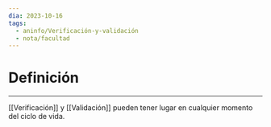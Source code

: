 ```yaml
---
dia: 2023-10-16
tags:
  - aninfo/Verificación-y-validación
  - nota/facultad
---
```

# Definición
---
[[Verificación]] y [[Validación]] pueden tener lugar en cualquier momento del ciclo de vida.